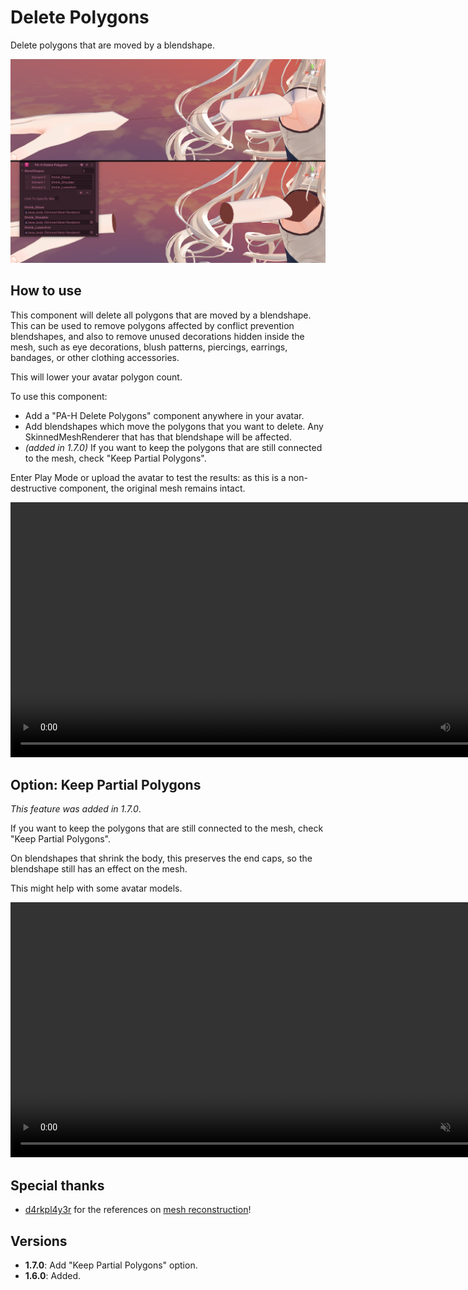 ﻿# Delete Polygons

Delete polygons that are moved by a blendshape.

![delete-polygons-compare.png](../img/delete-polygons-compare.png)

## How to use

This component will delete all polygons that are moved by a blendshape. This can be used to remove polygons affected by conflict prevention blendshapes,
and also to remove unused decorations hidden inside the mesh, such as eye decorations, blush patterns, piercings, earrings, bandages, or other clothing accessories.

This will lower your avatar polygon count.

To use this component:
- Add a "PA-H Delete Polygons" component anywhere in your avatar.
- Add blendshapes which move the polygons that you want to delete. Any SkinnedMeshRenderer that has that blendshape will be affected.
- *(added in 1.7.0)* If you want to keep the polygons that are still connected to the mesh, check "Keep Partial Polygons".

Enter Play Mode or upload the avatar to test the results: as this is a non-destructive component, the original mesh remains intact.

<video controls width="816" autostart="false">
    <source src={require('../img/Unity_bcEzE8pap9.mp4').default}/>
</video>

## Option: Keep Partial Polygons

*This feature was added in 1.7.0*.

If you want to keep the polygons that are still connected to the mesh, check "Keep Partial Polygons".

On blendshapes that shrink the body, this preserves the end caps, so the blendshape still has an effect on the mesh.

This might help with some avatar models.

<video controls muted width="816">
    <source src={require('../img/YkcjjmKw2G.mp4').default}/>
</video>

## Special thanks

- [d4rkpl4y3r](https://github.com/d4rkc0d3r/) for the references on [mesh reconstruction](https://github.com/d4rkc0d3r/d4rkAvatarOptimizer)!

## Versions

- **1.7.0**: Add "Keep Partial Polygons" option.
- **1.6.0**: Added.
